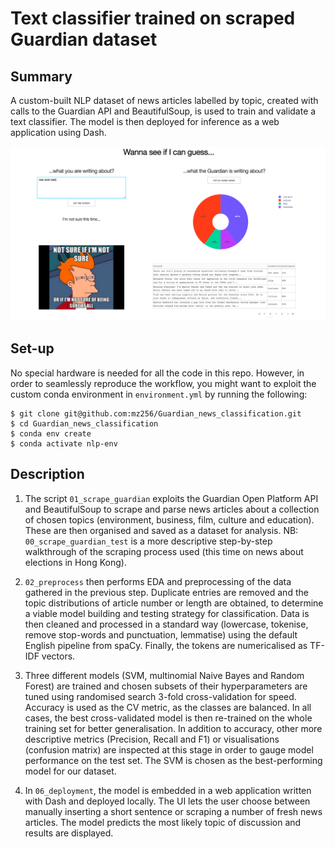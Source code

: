 # Text classifier trained on scraped Guardian dataset

## Summary
A custom-built NLP dataset of news articles labelled by topic, created with calls to the Guardian API and BeautifulSoup, is used to train and validate a text classifier. The model is then deployed for inference as a web application using Dash.

![plot](./assets/screenshot.png)

## Set-up
No special hardware is needed for all the code in this repo. However, in order to seamlessly reproduce the workflow, you might want to exploit the custom conda environment in `environment.yml` by running the following:

```
$ git clone git@github.com:mz256/Guardian_news_classification.git
$ cd Guardian_news_classification
$ conda env create
$ conda activate nlp-env
```

## Description

1. The script `01_scrape_guardian` exploits the Guardian Open Platform API and BeautifulSoup to scrape and parse news articles about a collection of chosen topics (environment, business, film, culture and education). These are then organised and saved as a dataset for analysis. NB: `00_scrape_guardian_test` is a more descriptive step-by-step walkthrough of the scraping process used (this time on news about elections in Hong Kong).

2. `02_preprocess` then performs EDA and preprocessing of the data gathered in the previous step. Duplicate entries are removed and the topic distributions of article number or length are obtained, to determine a viable model building and testing strategy for classification. Data is then cleaned and processed in a standard way (lowercase, tokenise, remove stop-words and punctuation, lemmatise) using the default English pipeline from spaCy. Finally, the tokens are numericalised as TF-IDF vectors.

3. Three different models (SVM, multinomial Naive Bayes and Random Forest) are trained and chosen subsets of their hyperparameters are tuned using randomised search 3-fold cross-validation for speed. Accuracy is used as the CV metric, as the classes are balanced. In all cases, the best cross-validated model is then re-trained on the whole training set for better generalisation. In addition to accuracy, other more descriptive metrics (Precision, Recall and F1) or visualisations (confusion matrix) are inspected at this stage in order to gauge model performance on the test set. The SVM is chosen as the best-performing model for our dataset.

4. In `06_deployment`, the model is embedded in a web application written with Dash and deployed locally. The UI lets the user choose between manually inserting a short sentence or scraping a number of fresh news articles. The model predicts the most likely topic of discussion and results are displayed.







